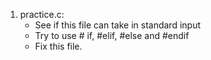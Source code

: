 1. practice.c:
	- See if this file can take in standard input
	- Try to use # if, #elif, #else and #endif
	- Fix this file.
